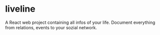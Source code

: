 # liveline
A React web project containing all infos of your life. Document everything from relations, events to your sozial network.

